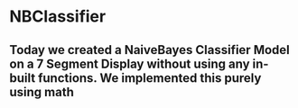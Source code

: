 # NBClassifier

## Today we created a NaiveBayes Classifier Model on a 7 Segment Display without using any in-built functions. We implemented this purely using math
